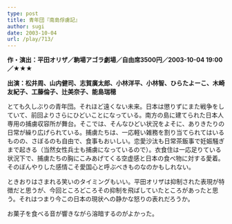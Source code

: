 ```yaml
---
type: post
title: 青年団『南島俘虜記』
author: sugi
date: 2003-10-04
url: /play/713/
---
```

**作・演出：平田オリザ／駒場アゴラ劇場／自由席3500円／2003-10-04 19:00／★★★**

**出演：松井周、山内健司、志賀廣太郎、小林洋平、小林智、ひらたよーこ、木崎友紀子、工藤倫子、辻美奈子、能島瑞穂**

とても久しぶりの青年団。それほど遠くない未来。日本は懲りずにまた戦争をしていて、前回よりさらにひどいことになっている。南方の島に建てられた日本人専用の捕虜収容所が舞台。そこでは、そんなひどい状況をよそに、ありきたりの日常が繰り広げられている。捕虜たちは、一応軽い雑務を割り当てられてはいるものの、さぼるのも自由で、食事もおいしい。恋愛沙汰も日常茶飯事で妊娠騒ぎまで起きる（当然女性兵士も捕虜になっているので）。衣食住は一応足りている状況下で、捕虜たちの胸にこみあげてくる空虚感と日本の食べ物に対する愛着。そのぼんやりした感情こそ愛国心と呼ぶべきものなのかもしれない。

ときおりはさまれる笑いのタイミングもいい。平田オリザは抑制された表現が特徴だと思うが、今回ところどころその抑制を飛ばしていたところがあったと思う。それはつまり今この日本の現状への静かな怒りの表れだろうか。

お菓子を食べる音が響きながら溶暗するのがよかった。

